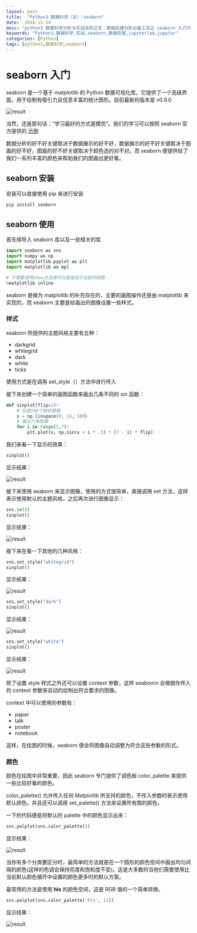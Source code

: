 ```yaml
---
layout: post
title:  "Python3 数据科学（五）：seaborn"
date:  2018-11-14
desc: "python3 数据科学分析与实战系列之五：数据处理分析必备工具之 seaborn 入门介绍"
keywords: "Python3,数据科学,实战,seaborn,数据挖掘,jupyterlab,jupyter"
categories: [Python]
tags: [python3,数据科学,seaborn]
---
```

# seaborn 入门

seaborn 是一个基于 matplotlib 的 Python 数据可视化库。它提供了一个高级界面，用于绘制有吸引力且信息丰富的统计图形。目前最新的版本是 v0.9.0

![result](/assets/images/2018/2018-11/27.png)

当然，还是那句话：“学习最好的方式是模仿”。我们的学习可以按照 seaborn 官方提供的 [示例](https://seaborn.pydata.org/examples/index.html)

数据分析的好不好关键取决于数据展示的好不好，数据展示的好不好关键取决于图画的好不好，图画的好不好关键取决于颜色选的对不对。而 seaborn 便提供给了我们一系列丰富的颜色来帮助我们的图画出更好看。

## seaborn 安装

安装可以直接使用 pip 来进行安装

```bash
pip install seaborn
```

## seaborn 使用

首先得导入 seaborn 库以及一些相关的库

```python
import seaborn as sns
import numpy as np
import matplotlib.pyplot as plt
import matplotlib as mpl

# 不需要调用show方法便可以直接显示当前的绘图
%matplotlib inline
```

seaborn 是做为 matplotlib 的补充存在的，主要的画图操作还是由 matplotlib 来实现的，而 seaborn 主要是给画出的图像设置一些样式。

### 样式

seaborn 所提供的主题风格主要有五种：

- darkgrid
- whitegrid
- dark
- white
- ticks

使用方式是在调用 set_style（）方法中进行传入

接下来创建一个简单的画图函数来画出几条不同的 sin 函数：

```python
def sinplot(flip=1):
    # 创造100个随机数据
    x = np.linspace(0, 14, 100)
    # 画出六条图像
    for i in range(1,7):
        plt.plot(x, np.sin(x + i * .5) * (7 - i) * flip)
```

我们来看一下显示的效果：

```python
sinplot()
```

显示结果：

![result](/assets/images/2018/2018-11/28.png)

接下来使用 seaborn 来显示图像，使用的方式很简单，直接调用 set 方法，这样表示使用默认的主题风格，之后再次进行图像显示：

```python
sns.set()
sinplot()
```

显示结果：

![result](/assets/images/2018/2018-11/29.png)

接下来在看一下其他的几种风格：

```python
sns.set_style("whitegrid")
sinplot()
```

显示结果：

![result](/assets/images/2018/2018-11/30.png)

```python
sns.set_style("dark")
sinplot()
```

显示结果：

![result](/assets/images/2018/2018-11/31.png)

```python
sns.set_style("white")
sinplot()
```

显示结果：

![result](/assets/images/2018/2018-11/32.png)

除了设置 style 样式之外还可以设置 context 参数，这样 seaboorn 会根据你传入的 context 参数来自动的绘制出符合要求的图像。

context 中可以使用的参数有：

- paper
- talk
- poster
- notebook

这样，在绘图的时候，seaborn 便会将图像自动调整为符合这些参数的形式。

### 颜色

颜色在绘图中非常重要，因此 seaborn 专门提供了调色板 color_palette 来提供一些比较好看的颜色。

color_palette() 允许传入任何 Matplotlib 所支持的颜色，不传入参数时表示使用默认颜色。并且还可以调用 set_palette() 方法来设置所有图的颜色。

一下的代码便是将默认的 palette 中的颜色显示出来：

```python
sns.palplot(sns.color_palette())
```

显示结果：

![result](/assets/images/2018/2018-11/33.png)

当你有多个分类要区分时，最简单的方法就是在一个圆形的颜色空间中画出均匀间隔的颜色(这样的色调会保持亮度和饱和度不变)。这是大多数的当他们需要使用比当前默认颜色循环中设置的颜色更多时的默认方案。

最常用的方法是使用 **hls** 的颜色空间，这是 RGB 值的一个简单转换。

```python
sns.palplot(sns.color_palette('hls', 12))
```

显示结果：

![result](/assets/images/2018/2018-11/34.png)